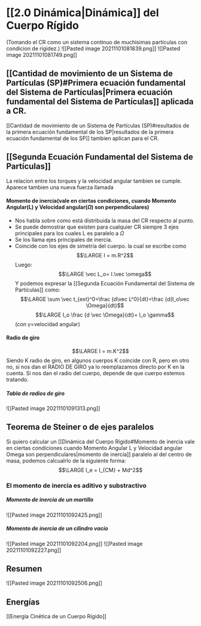# [[2.0 Dinámica|Dinámica]] del Cuerpo Rígido
(Tomando el CR como un sistema continuo de muchisimas partículas con condicion de rigidez.)
![[Pasted image 20211101081839.png]]
![[Pasted image 20211101081749.png]]

## [[Cantidad de movimiento de un Sistema de Partículas (SP)#Primera ecuación fundamental del Sistema de Partículas|Primera ecuación fundamental del Sistema de Partículas]] aplicada a CR.

[[Cantidad de movimiento de un Sistema de Partículas (SP)#resultados de la primera ecuación fundamental de los SP|resultados de la primera ecuación fundamental de los SP]] tambien aplican para el CR.

## [[Segunda Ecuación Fundamental del Sistema de Partículas]]
La relacion entre los torques y la velocidad angular tambien se cumple.
Aparece tambien una nueva fuerza llamada 
#### Momento de inercia(vale en ciertas condiciones, cuando Momento Angular(L) y Velocidad angular($\Omega$) son perpendiculares) 
- Nos habla sobre como está distribuida la masa del CR respecto al punto.
- Se puede demostrar que existen para cualquier CR siempre 3 ejes principales para los cuales L es paralelo a $\Omega$
- Se los llama ejes principales de inercia.
- Coincide con los ejes de simetría del cuerpo.
la cual se escribe como 
$$\LARGE I = m.R^2$$
Luego: $$\LARGE \vec L_o= I.\vec \omega$$
Y podemos expresar la [[Segunda Ecuación Fundamental del Sistema de Partículas]] como:
$$\LARGE \sum \vec t_{ext}^0=\frac {d\vec L^0}{dt}=\frac {d(I_o\vec \Omega}{dt}$$
$$\LARGE I_o \frac {d \vec \Omega}{dt}= I_o \gamma$$
(con $\gamma$=velocidad angular)

#### Radio de giro
$$\LARGE I = m.K^2$$ Siendo K radio de giro, en algunos cuerpos K coincide con R, pero en otro no, si nos dan el RADIO DE GIRO ya lo reemplazamos directo por K en la cuenta. Si nos dan el radio del cuerpo, depende de que cuerpo estemos tratando.
##### Tabla de radios de giro
![[Pasted image 20211101091313.png]]

## Teorema de Steiner o de ejes paralelos

Si quiero calcular un [[Dinámica del Cuerpo Rígido#Momento de inercia vale en ciertas condiciones cuando Momento Angular L y Velocidad angular Omega son perpendiculares|momento de inercia]] paralelo al del centro de masa, podemos calcualrlo de la siguiente forma:
$$\LARGE I_e = I_{CM} + Md^2$$


### El momento de inercia es aditivo y substractivo
##### Momento de inercia de un martillo
![[Pasted image 20211101092425.png]]
##### Momento de inercia de un cilindro vacío
![[Pasted image 20211101092204.png]]
![[Pasted image 20211101092227.png]]

## Resumen
![[Pasted image 20211101092506.png]]


## Energías
[[Energía Cinética de un Cuerpo Rígido]]
